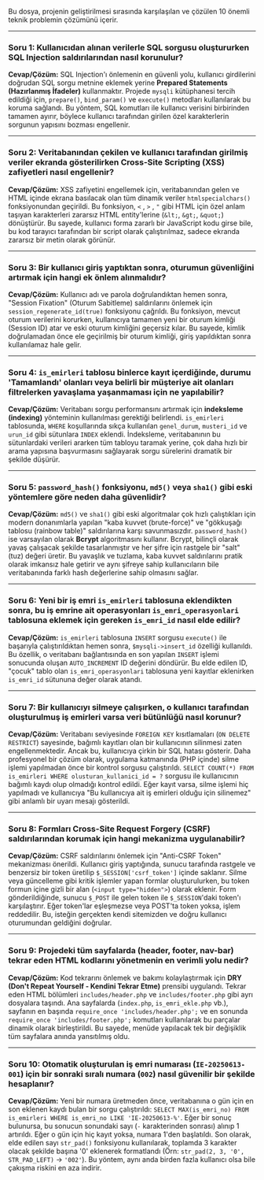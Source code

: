 Bu dosya, projenin geliştirilmesi sırasında karşılaşılan ve çözülen 10 önemli teknik problemin çözümünü içerir.

---

### **Soru 1: Kullanıcıdan alınan verilerle SQL sorgusu oluştururken SQL Injection saldırılarından nasıl korunulur?**
**Cevap/Çözüm:** SQL Injection'ı önlemenin en güvenli yolu, kullanıcı girdilerini doğrudan SQL sorgu metnine eklemek yerine **Prepared Statements (Hazırlanmış İfadeler)** kullanmaktır. Projede `mysqli` kütüphanesi tercih edildiği için, `prepare()`, `bind_param()` ve `execute()` metodları kullanılarak bu koruma sağlandı. Bu yöntem, SQL komutları ile kullanıcı verisini birbirinden tamamen ayırır, böylece kullanıcı tarafından girilen özel karakterlerin sorgunun yapısını bozması engellenir.

---

### **Soru 2: Veritabanından çekilen ve kullanıcı tarafından girilmiş veriler ekranda gösterilirken Cross-Site Scripting (XSS) zafiyetleri nasıl engellenir?**
**Cevap/Çözüm:** XSS zafiyetini engellemek için, veritabanından gelen ve HTML içinde ekrana basılacak olan tüm dinamik veriler `htmlspecialchars()` fonksiyonundan geçirildi. Bu fonksiyon, `<` , `>` , `"` gibi HTML için özel anlam taşıyan karakterleri zararsız HTML entity'lerine (`&lt;`, `&gt;`, `&quot;`) dönüştürür. Bu sayede, kullanıcı forma zararlı bir JavaScript kodu girse bile, bu kod tarayıcı tarafından bir script olarak çalıştırılmaz, sadece ekranda zararsız bir metin olarak görünür.

---

### **Soru 3: Bir kullanıcı giriş yaptıktan sonra, oturumun güvenliğini artırmak için hangi ek önlem alınmalıdır?**
**Cevap/Çözüm:** Kullanıcı adı ve parola doğrulandıktan hemen sonra, "Session Fixation" (Oturum Sabitleme) saldırılarını önlemek için `session_regenerate_id(true)` fonksiyonu çağrıldı. Bu fonksiyon, mevcut oturum verilerini korurken, kullanıcıya tamamen yeni bir oturum kimliği (Session ID) atar ve eski oturum kimliğini geçersiz kılar. Bu sayede, kimlik doğrulamadan önce ele geçirilmiş bir oturum kimliği, giriş yapıldıktan sonra kullanılamaz hale gelir.

---

### **Soru 4: `is_emirleri` tablosu binlerce kayıt içerdiğinde, durumu 'Tamamlandı' olanları veya belirli bir müşteriye ait olanları filtrelerken yavaşlama yaşanmaması için ne yapılabilir?**
**Cevap/Çözüm:** Veritabanı sorgu performansını artırmak için **indeksleme (indexing)** yönteminin kullanılması gerektiği belirlendi. `is_emirleri` tablosunda, `WHERE` koşullarında sıkça kullanılan `genel_durum`, `musteri_id` ve `urun_id` gibi sütunlara `INDEX` eklendi. İndeksleme, veritabanının bu sütunlardaki verileri ararken tüm tabloyu taramak yerine, çok daha hızlı bir arama yapısına başvurmasını sağlayarak sorgu sürelerini dramatik bir şekilde düşürür.

---

### **Soru 5: `password_hash()` fonksiyonu, `md5()` veya `sha1()` gibi eski yöntemlere göre neden daha güvenlidir?**
**Cevap/Çözüm:** `md5()` ve `sha1()` gibi eski algoritmalar çok hızlı çalıştıkları için modern donanımlarla yapılan "kaba kuvvet (brute-force)" ve "gökkuşağı tablosu (rainbow table)" saldırılarına karşı savunmasızdır. `password_hash()` ise varsayılan olarak **Bcrypt** algoritmasını kullanır. Bcrypt, bilinçli olarak yavaş çalışacak şekilde tasarlanmıştır ve her şifre için rastgele bir "salt" (tuz) değeri üretir. Bu yavaşlık ve tuzlama, kaba kuvvet saldırılarını pratik olarak imkansız hale getirir ve aynı şifreye sahip kullanıcıların bile veritabanında farklı hash değerlerine sahip olmasını sağlar.

---

### **Soru 6: Yeni bir iş emri `is_emirleri` tablosuna eklendikten sonra, bu iş emrine ait operasyonları `is_emri_operasyonlari` tablosuna eklemek için gereken `is_emri_id` nasıl elde edilir?**
**Cevap/Çözüm:** `is_emirleri` tablosuna `INSERT` sorgusu `execute()` ile başarıyla çalıştırıldıktan hemen sonra, `$mysqli->insert_id` özelliği kullanıldı. Bu özellik, o veritabanı bağlantısında en son yapılan `INSERT` işlemi sonucunda oluşan `AUTO_INCREMENT` ID değerini döndürür. Bu elde edilen ID, "çocuk" tablo olan `is_emri_operasyonlari` tablosuna yeni kayıtlar eklenirken `is_emri_id` sütununa değer olarak atandı.

---

### **Soru 7: Bir kullanıcıyı silmeye çalışırken, o kullanıcı tarafından oluşturulmuş iş emirleri varsa veri bütünlüğü nasıl korunur?**
**Cevap/Çözüm:** Veritabanı seviyesinde `FOREIGN KEY` kısıtlamaları (`ON DELETE RESTRICT`) sayesinde, bağımlı kayıtları olan bir kullanıcının silinmesi zaten engellenmektedir. Ancak bu, kullanıcıya çirkin bir SQL hatası gösterir. Daha profesyonel bir çözüm olarak, uygulama katmanında (PHP içinde) silme işlemi yapılmadan önce bir kontrol sorgusu çalıştırıldı. `SELECT COUNT(*) FROM is_emirleri WHERE olusturan_kullanici_id = ?` sorgusu ile kullanıcının bağımlı kaydı olup olmadığı kontrol edildi. Eğer kayıt varsa, silme işlemi hiç yapılmadı ve kullanıcıya "Bu kullanıcıya ait iş emirleri olduğu için silinemez" gibi anlamlı bir uyarı mesajı gösterildi.

---

### **Soru 8: Formları Cross-Site Request Forgery (CSRF) saldırılarından korumak için hangi mekanizma uygulanabilir?**
**Cevap/Çözüm:** CSRF saldırılarını önlemek için "Anti-CSRF Token" mekanizması önerildi. Kullanıcı giriş yaptığında, sunucu tarafında rastgele ve benzersiz bir token üretilip `$_SESSION['csrf_token']` içinde saklanır. Silme veya güncelleme gibi kritik işlemler yapan formlar oluşturulurken, bu token formun içine gizli bir alan (`<input type="hidden">`) olarak eklenir. Form gönderildiğinde, sunucu `$_POST` ile gelen token ile `$_SESSION`'daki token'ı karşılaştırır. Eğer token'lar eşleşmezse veya POST'ta token yoksa, işlem reddedilir. Bu, isteğin gerçekten kendi sitemizden ve doğru kullanıcı oturumundan geldiğini doğrular.

---

### **Soru 9: Projedeki tüm sayfalarda (header, footer, nav-bar) tekrar eden HTML kodlarını yönetmenin en verimli yolu nedir?**
**Cevap/Çözüm:** Kod tekrarını önlemek ve bakımı kolaylaştırmak için **DRY (Don't Repeat Yourself - Kendini Tekrar Etme)** prensibi uygulandı. Tekrar eden HTML bölümleri `includes/header.php` ve `includes/footer.php` gibi ayrı dosyalara taşındı. Ana sayfalarda (`index.php`, `is_emri_ekle.php` vb.), sayfanın en başında `require_once 'includes/header.php';` ve en sonunda `require_once 'includes/footer.php';` komutları kullanılarak bu parçalar dinamik olarak birleştirildi. Bu sayede, menüde yapılacak tek bir değişiklik tüm sayfalara anında yansıtılmış oldu.

---

### **Soru 10: Otomatik oluşturulan iş emri numarası (`IE-20250613-001`) için bir sonraki sıralı numara (`002`) nasıl güvenilir bir şekilde hesaplanır?**
**Cevap/Çözüm:** Yeni bir numara üretmeden önce, veritabanına o gün için en son eklenen kaydı bulan bir sorgu çalıştırıldı: `SELECT MAX(is_emri_no) FROM is_emirleri WHERE is_emri_no LIKE 'IE-20250613-%'`. Eğer bir sonuç bulunursa, bu sonucun sonundaki sayı (`-` karakterinden sonrası) alınıp 1 artırıldı. Eğer o gün için hiç kayıt yoksa, numara 1'den başlatıldı. Son olarak, elde edilen sayı `str_pad()` fonksiyonu kullanılarak, toplamda 3 karakter olacak şekilde başına '0' eklenerek formatlandı (Örn: `str_pad(2, 3, '0', STR_PAD_LEFT)` -> `'002'`). Bu yöntem, aynı anda birden fazla kullanıcı olsa bile çakışma riskini en aza indirir.
